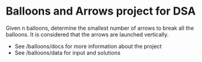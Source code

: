 # Balloons and Arrows project for DSA

Given n balloons, determine the smallest number of arrows to break all the balloons. It 
is considered that the arrows are launched vertically.

- See /balloons/docs for more information about the project
- See /balloons/data for input and solutions
